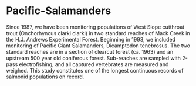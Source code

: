 # Pacific-Salamanders
Since 1987, we have been monitoring populations of West Slope cutthroat trout (Onchorhyncus clarki clarki) in two standard reaches of Mack Creek in the H.J. Andrews Experimental Forest. Beginning in 1993, we included monitoring of Pacific Giant Salamanders, Dicamptodon tenebrosus. The two standard reaches are in a section of clearcut forest (ca. 1963) and an upstream 500 year old coniferous forest. Sub-reaches are sampled with 2-pass electrofishing, and all captured vertebrates are measured and weighed. This study constitutes one of the longest continuous records of salmonid populations on record.  
